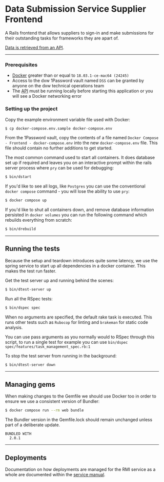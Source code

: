 # Data Submission Service Supplier Frontend

A Rails frontend that allows suppliers to sign-in and make submissions for their outstanding tasks for frameworks they are apart of.

[Data is retrieved from an API](https://github.com/dxw/DataSubmissionServiceAPI/).

---

### Prerequisites

- [Docker](https://docs.docker.com/docker-for-mac) greater than or equal to `18.03.1-ce-mac64 (24245)`
- Access to the dxw 1Password vault named `DSS` can be granted by anyone on the dxw technical operations team
- The [API](https://github.com/dxw/DataSubmissionServiceAPI) must be running locally before starting this application or you will see a Docker networking error

### Setting up the project

Copy the example environment variable file used with Docker:

```bash
$ cp docker-compose.env.sample docker-compose.env
```

From the 1Password vault, copy the contents of a file named `Docker Compose - Frontend - docker-compose.env` into the new `docker-compose.env` file. This file should contain no further additions to get started.

The most common command used to start all containers. It does database set up if required and leaves you on an interactive prompt within the rails server process where `pry` can be used for debugging:

```bash
$ bin/dstart
```

If you'd like to see all logs, like `Postgres` you can use the conventional `docker compose` command - you will lose the ability to use `pry`:

```bash
$ docker compose up
```

If you'd like to shut all containers down, and remove database information persisted in `docker volumes` you can run the following command which rebuilds everything from scratch:

```bash
$ bin/drebuild
```

---

## Running the tests

Because the setup and teardown introduces quite some latency, we use the spring service to
start up all dependencies in a docker container. This makes the test run faster.

Get the test server up and running behind the scenes:

```bash
$ bin/dtest-server up
```

Run all the RSpec tests:

```bash
$ bin/dspec spec
```

When no arguments are specified, the default rake task is executed. This runs other tests such as `Rubocop` for linting and `brakeman` for static code analysis.

You can use pass arguments as you normally would to RSpec through this script, to run a single test for example you can use `bin/dspec spec/features/task_management_spec.rb:1`

To stop the test server from running in the background:

```bash
$ bin/dtest-server down
```

---

## Managing gems

When making changes to the Gemfile we should use Docker too in order to ensure we use a consistent version of Bundler:

```bash
$ docker compose run --rm web bundle
```

The Bundler version in the Gemfile.lock should remain unchanged unless part of a deliberate update.

```
BUNDLED WITH
  2.0.1
```

---

## Deployments

Documentation on how deployments are managed for the RMI service as a whole are documented within the [service manual](https://crown-commercial-service.github.io/ReportMI-service-manual/#/deployments).
